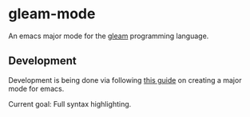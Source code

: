 # gleam-mode

An emacs major mode for the [gleam](https://github.com/lpil/gleam) programming language.

## Development

Development is being done via following [this guide](http://www.wilfred.me.uk/blog/2015/03/19/adding-a-new-language-to-emacs/) on creating a major mode for emacs.

Current goal: Full syntax highlighting.
